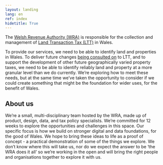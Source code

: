 ```yaml
---
layout: landing
lang: en
ref: index
hidetitle: True
---
```

The [Welsh Revenue Authority (WRA)](https://gov.wales/welsh-revenue-authority) is responsible for the collection and management of [Land Transaction Tax (LTT)](https://gov.wales/land-transaction-tax-guide) in Wales.

To provide our services, we need to be able to identify land and properties in Wales. To deliver future changes [being consulted on](https://gov.wales/second-homes-local-variation-to-land-transaction-tax-rates) to LTT, and to support the development of other future geographically varied property taxes, we need to be able to identify reliably land and property at a more granular level than we do currently.
We’re exploring how to meet these needs, but at the same time we’ve taken the opportunity to consider if we could create something that might be the foundation for wider uses, for the benefit of Wales.

## About us

We’re a small, multi-disciplinary team hosted by the WRA, made up of product, design, data, and tax policy specialists. We’re committed for 12 weeks to explore the opportunities and challenges in this space.
Our specific focus is how we build on stronger digital and data foundations, for the good of Wales. We hope to bring these ideas to life as a proof of concept - a practical demonstration of some of the things we explore.
We don’t know where this will take us, nor do we expect the answer to be ‘the WRA does it all’ so we’re working in the open and will bring the right people and organisations together to explore it with us.
